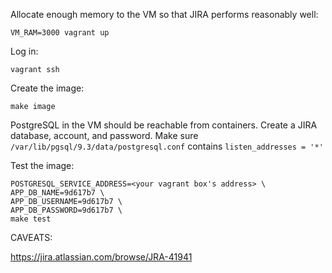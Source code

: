 Allocate enough memory to the VM so that JIRA performs reasonably well:


    VM_RAM=3000 vagrant up


Log in:


    vagrant ssh

Create the image:


    make image


PostgreSQL in the VM should be reachable from containers. Create a JIRA database, account, and password. Make sure ```/var/lib/pgsql/9.3/data/postgresql.conf``` contains ```listen_addresses = '*'```

Test the image:

```
POSTGRESQL_SERVICE_ADDRESS=<your vagrant box's address> \
APP_DB_NAME=9d617b7 \
APP_DB_USERNAME=9d617b7 \
APP_DB_PASSWORD=9d617b7 \
make test
```

CAVEATS:

https://jira.atlassian.com/browse/JRA-41941

